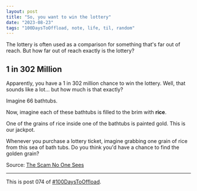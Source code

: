 ```yaml
---
layout: post
title: "So, you want to win the lottery"
date: "2023-08-23"
tags: "100DaysToOffload, note, life, til, random"
---
```


The lottery is often used as a comparison for something that's far out of reach. But how far out of reach exactly is the lottery?

## 1 in 302 Million

Apparently, you have a 1 in 302 million chance to win the lottery. Well, that sounds like a lot... but how much is that exactly?

Imagine 66 bathtubs.

Now, imagine each of these bathtubs is filled to the brim with **rice**.

One of the grains of rice inside one of the bathtubs is painted gold. This is our jackpot.

Whenever you purchase a lottery ticket, imagine grabbing one grain of rice from this sea of bath tubs. Do you think you'd have a chance to find the golden grain?

Source: [The Scam No One Sees](https://www.youtube.com/watch?v=3Yn_3HqfV1w)

---

This is post 074 of [#100DaysToOffload](https://100daystooffload.com/).



